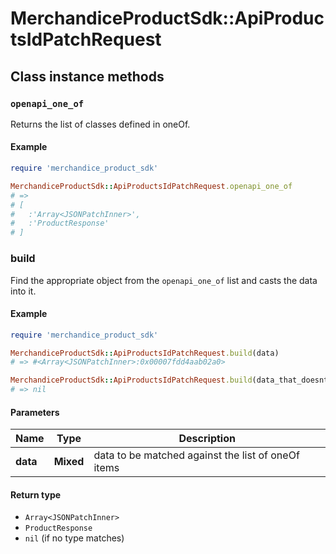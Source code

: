 # MerchandiceProductSdk::ApiProductsIdPatchRequest

## Class instance methods

### `openapi_one_of`

Returns the list of classes defined in oneOf.

#### Example

```ruby
require 'merchandice_product_sdk'

MerchandiceProductSdk::ApiProductsIdPatchRequest.openapi_one_of
# =>
# [
#   :'Array<JSONPatchInner>',
#   :'ProductResponse'
# ]
```

### build

Find the appropriate object from the `openapi_one_of` list and casts the data into it.

#### Example

```ruby
require 'merchandice_product_sdk'

MerchandiceProductSdk::ApiProductsIdPatchRequest.build(data)
# => #<Array<JSONPatchInner>:0x00007fdd4aab02a0>

MerchandiceProductSdk::ApiProductsIdPatchRequest.build(data_that_doesnt_match)
# => nil
```

#### Parameters

| Name | Type | Description |
| ---- | ---- | ----------- |
| **data** | **Mixed** | data to be matched against the list of oneOf items |

#### Return type

- `Array<JSONPatchInner>`
- `ProductResponse`
- `nil` (if no type matches)

